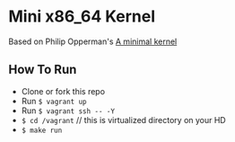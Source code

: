 # Mini x86_64 Kernel

Based on Philip Opperman's [A minimal kernel](http://blog.phil-opp.com/rust-os/multiboot-kernel.html)

## How To Run

+ Clone or fork this repo
+ Run `$ vagrant up`
+ Run `$ vagrant ssh -- -Y`
+ `$ cd /vagrant` // this is virtualized directory on your HD
+ `$ make run`
